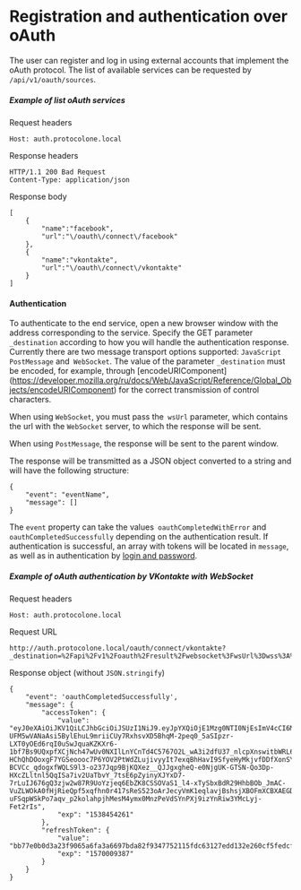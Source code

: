 Registration and authentication over oAuth
==========================================

The user can register and log in using external accounts that implement the oAuth protocol.
The list of available services can be requested by `/api/v1/oauth/sources`.

##### Example of list oAuth services
Request headers

    Host: auth.protocolone.local
    
Response headers

    HTTP/1.1 200 Bad Request
    Content-Type: application/json
    
Response body

    [
        {
            "name":"facebook",
            "url":"\/oauth\/connect\/facebook"
        },
        {
            "name":"vkontakte",
            "url":"\/oauth\/connect\/vkontakte"
        }
    ]

#### Authentication
To authenticate to the end service, open a new browser window with the address 
corresponding to the service. Specify the GET parameter `_destination` according to how 
you will handle the authentication response. Currently there are two message transport 
options supported: `JavaScript PostMessage` and` WebSocket`. 
The value of the parameter `_destination` must be encoded, for example, through 
[encodeURIComponent] (https://developer.mozilla.org/ru/docs/Web/JavaScript/Reference/Global_Objects/encodeURIComponent) 
for the correct transmission of control characters.

When using `WebSocket`, you must pass the` wsUrl` parameter, which contains the url with 
the `WebSocket` server, to which the response will be sent.

When using `PostMessage`, the response will be sent to the parent window.

The response will be transmitted as a JSON object converted to a string and will have 
the following structure:
    
    {
        "event": "eventName",
        "message": []
    }

 The `event` property can take the values` oauthCompletedWithError` and 
 `oauthCompletedSuccessfully` depending on the authentication result. If authentication 
 is successful, an array with tokens will be located in `message`, as well as in 
 authentication by [login and password](authentication-by-username.md).
 
##### Example of oAuth authentication by VKontakte with WebSocket
Request headers

    Host: auth.protocolone.local
    
Request URL

    http://auth.protocolone.local/oauth/connect/vkontakte?_destination=%2Fapi%2Fv1%2Foauth%2Fresult%2Fwebsocket%3FwsUrl%3Dwss%3A%2F%2F127.0.0.1%3A123%2F
    
Response object (without `JSON.stringify`)

    {
        "event": 'oauthCompletedSuccessfully',
        "message": {
            "accessToken": {
                "value": "eyJ0eXAiOiJKV1QiLCJhbGciOiJSUzI1NiJ9.eyJpYXQiOjE1Mzg0NTI0NjEsImV4cCI6MTUzODQ1NDI2MSwicm9sZXMiOlsiUk9MRV9VU0VSIl0sImlkIjoiNWJhZGZkM2Y3MmE2NTA1YWQwMDA3ZDAwIn0.LMdHx_5pbe3eBnPKv5hzj-UFM5wVANaAsi5BylEhuL9mriiCUy7RxhsvXD5BhqM-2peq0_5aSIpzr-LXT0yOEd6rqI0uSwJquaKZKXr6-1bf7Bs9UQxpfXCjNch47wUv0NXIlLnYCnTd4C5767O2L_wA3i2dfU37_nlcpXnswitbWRL6v8DJnqhNnn4-HChQhDOoxgF7YGSeoooc7P6YOV2PtWdZLujivyyIt7exqBhHavI9SfyeHyMkjvfDDfXonSYBcrZZRSDmTQpSCF5cWcHcr7XhnWseqiYFTL-BCVCc_qdogxfWQLS9l3-o237Jqp9BjKQXez__QJJgxgheQ-e0NjgUK-GTSN-Qo3Dp-HXcZLltnl5QqISa7iv2UaTbvY_7tsE6pZyinyXJYxD7-7rLuIJ676gQ3zjw2w87R9UoYzjeq6EbZK8CSSOVaS1_l4-xTySbxBdR29HhbBOb_JmAC-VuZLWOkA0fHjRieQpf5xqfhn0r417sReS523oArJecyVmK1eqlavjBshsjXBOFmXCBXAEGDph2Igacls1acS9quf5wBNJBpX0S_2VpkpBLuRbaObNJeiMBZQQw5sh23oCWkw9L_CpM-uFSqpWSkPo7aqv_p2kolahpjhMesM4ymx0MnzPeVdSYnPXj9izYnRiw3YMcLyj-Fet2rIs",
                "exp": "1538454261"
            },
            "refreshToken": {
                "value": "bb77e0b0d3a23f9065a6fa3a6697bda82f9347752115fdc63127edd132e260cf5fedcf6a80540290950b6446a31904b4820f9f9f721d47a46b041449b9660359657485ee87f44f6fe796a4e2ebe7c265db27b15fa10e8900712591866a49bd4066de3f4b626e0762cb88c7740daf7308991535a794cc556753f7f9fcd2677c88",
                "exp": "1570009387"
            }
        }
    }

    
    